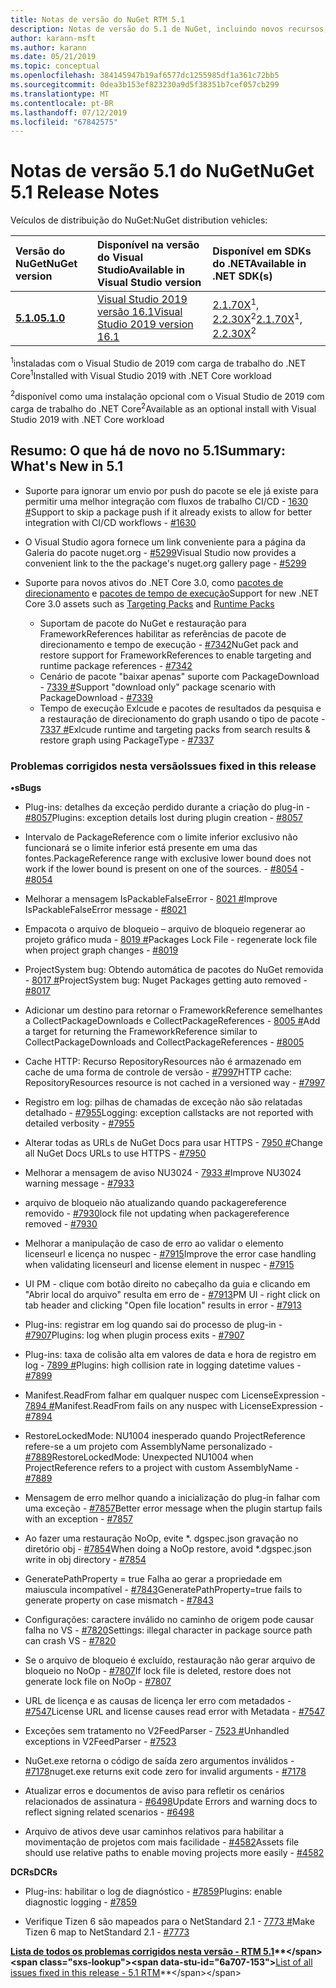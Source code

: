 ```yaml
---
title: Notas de versão do NuGet RTM 5.1
description: Notas de versão do 5.1 de NuGet, incluindo novos recursos, correções de bugs e DCRs.
author: karann-msft
ms.author: karann
ms.date: 05/21/2019
ms.topic: conceptual
ms.openlocfilehash: 384145947b19af6577dc1255985df1a361c72bb5
ms.sourcegitcommit: 0dea3b153ef823230a9d5f38351b7cef057cb299
ms.translationtype: MT
ms.contentlocale: pt-BR
ms.lasthandoff: 07/12/2019
ms.locfileid: "67842575"
---
```

# <a name="nuget-51-release-notes"></a><span data-ttu-id="6a707-103">Notas de versão 5.1 do NuGet</span><span class="sxs-lookup"><span data-stu-id="6a707-103">NuGet 5.1 Release Notes</span></span>

<span data-ttu-id="6a707-104">Veículos de distribuição do NuGet:</span><span class="sxs-lookup"><span data-stu-id="6a707-104">NuGet distribution vehicles:</span></span>

| <span data-ttu-id="6a707-105">Versão do NuGet</span><span class="sxs-lookup"><span data-stu-id="6a707-105">NuGet version</span></span> | <span data-ttu-id="6a707-106">Disponível na versão do Visual Studio</span><span class="sxs-lookup"><span data-stu-id="6a707-106">Available in Visual Studio version</span></span>| <span data-ttu-id="6a707-107">Disponível em SDKs do .NET</span><span class="sxs-lookup"><span data-stu-id="6a707-107">Available in .NET SDK(s)</span></span>|
|:---|:---|:---|
| [<span data-ttu-id="6a707-108">**5.1.0**</span><span class="sxs-lookup"><span data-stu-id="6a707-108">**5.1.0**</span></span>](https://nuget.org/downloads) | [<span data-ttu-id="6a707-109">Visual Studio 2019 versão 16.1</span><span class="sxs-lookup"><span data-stu-id="6a707-109">Visual Studio 2019 version 16.1</span></span>](https://visualstudio.microsoft.com/downloads/) | <span data-ttu-id="6a707-110">[2.1.70X](https://dotnet.microsoft.com/download/dotnet-core/2.1)<sup>1</sup>, [2.2.30X](https://dotnet.microsoft.com/download/dotnet-core/2.2)<sup>2</sup></span><span class="sxs-lookup"><span data-stu-id="6a707-110">[2.1.70X](https://dotnet.microsoft.com/download/dotnet-core/2.1)<sup>1</sup>, [2.2.30X](https://dotnet.microsoft.com/download/dotnet-core/2.2)<sup>2</sup></span></span> |

<span data-ttu-id="6a707-111"><sup>1</sup>instaladas com o Visual Studio de 2019 com carga de trabalho do .NET Core</span><span class="sxs-lookup"><span data-stu-id="6a707-111"><sup>1</sup>Installed with Visual Studio 2019 with .NET Core workload</span></span> 

<span data-ttu-id="6a707-112"><sup>2</sup>disponível como uma instalação opcional com o Visual Studio de 2019 com carga de trabalho do .NET Core</span><span class="sxs-lookup"><span data-stu-id="6a707-112"><sup>2</sup>Available as an optional install with Visual Studio 2019 with .NET Core workload</span></span>

## <a name="summary-whats-new-in-51"></a><span data-ttu-id="6a707-113">Resumo: O que há de novo no 5.1</span><span class="sxs-lookup"><span data-stu-id="6a707-113">Summary: What's New in 5.1</span></span>

* <span data-ttu-id="6a707-114">Suporte para ignorar um envio por push do pacote se ele já existe para permitir uma melhor integração com fluxos de trabalho CI/CD - [1630 #](https://github.com/NuGet/Home/issues/1630#issuecomment-483461100)</span><span class="sxs-lookup"><span data-stu-id="6a707-114">Support to skip a package push if it already exists to allow for better integration with CI/CD workflows - [#1630](https://github.com/NuGet/Home/issues/1630#issuecomment-483461100)</span></span>

* <span data-ttu-id="6a707-115">O Visual Studio agora fornece um link conveniente para a página da Galeria do pacote nuget.org - [#5299](https://github.com/NuGet/Home/issues/5299#issuecomment-494458510)</span><span class="sxs-lookup"><span data-stu-id="6a707-115">Visual Studio now provides a convenient link to the the package's nuget.org gallery page - [#5299](https://github.com/NuGet/Home/issues/5299#issuecomment-494458510)</span></span>

* <span data-ttu-id="6a707-116">Suporte para novos ativos do .NET Core 3.0, como [pacotes de direcionamento](https://github.com/dotnet/cli/issues/10006) e [pacotes de tempo de execução](https://github.com/dotnet/cli/issues/10007)</span><span class="sxs-lookup"><span data-stu-id="6a707-116">Support for new .NET Core 3.0 assets such as [Targeting Packs](https://github.com/dotnet/cli/issues/10006) and [Runtime Packs](https://github.com/dotnet/cli/issues/10007)</span></span>
  * <span data-ttu-id="6a707-117">Suportam de pacote do NuGet e restauração para FrameworkReferences habilitar as referências de pacote de direcionamento e tempo de execução - [#7342](https://github.com/NuGet/Home/issues/7342)</span><span class="sxs-lookup"><span data-stu-id="6a707-117">NuGet pack and restore support for FrameworkReferences to enable targeting and runtime package references - [#7342](https://github.com/NuGet/Home/issues/7342)</span></span>
  * <span data-ttu-id="6a707-118">Cenário de pacote "baixar apenas" suporte com PackageDownload - [7339 #](https://github.com/NuGet/Home/issues/7339)</span><span class="sxs-lookup"><span data-stu-id="6a707-118">Support "download only" package scenario with PackageDownload - [#7339](https://github.com/NuGet/Home/issues/7339)</span></span>
  * <span data-ttu-id="6a707-119">Tempo de execução Exlcude e pacotes de resultados da pesquisa e a restauração de direcionamento do graph usando o tipo de pacote - [7337 #](https://github.com/NuGet/Home/issues/7337)</span><span class="sxs-lookup"><span data-stu-id="6a707-119">Exlcude runtime and targeting packs from search results & restore graph using PackageType - [#7337](https://github.com/NuGet/Home/issues/7337)</span></span>

### <a name="issues-fixed-in-this-release"></a><span data-ttu-id="6a707-120">Problemas corrigidos nesta versão</span><span class="sxs-lookup"><span data-stu-id="6a707-120">Issues fixed in this release</span></span>

<span data-ttu-id="6a707-121">**•s**</span><span class="sxs-lookup"><span data-stu-id="6a707-121">**Bugs**</span></span>

* <span data-ttu-id="6a707-122">Plug-ins: detalhes da exceção perdido durante a criação do plug-in - [#8057](https://github.com/NuGet/Home/issues/8057)</span><span class="sxs-lookup"><span data-stu-id="6a707-122">Plugins:  exception details lost during plugin creation - [#8057](https://github.com/NuGet/Home/issues/8057)</span></span>

* <span data-ttu-id="6a707-123">Intervalo de PackageReference com o limite inferior exclusivo não funcionará se o limite inferior está presente em uma das fontes.</span><span class="sxs-lookup"><span data-stu-id="6a707-123">PackageReference range with exclusive lower bound does not work if the lower bound is present on one of the sources.</span></span><span data-ttu-id="6a707-124"> - [#8054](https://github.com/NuGet/Home/issues/8054)</span><span class="sxs-lookup"><span data-stu-id="6a707-124"> - [#8054](https://github.com/NuGet/Home/issues/8054)</span></span>

* <span data-ttu-id="6a707-125">Melhorar a mensagem IsPackableFalseError - [8021 #](https://github.com/NuGet/Home/issues/8021)</span><span class="sxs-lookup"><span data-stu-id="6a707-125">Improve IsPackableFalseError message - [#8021](https://github.com/NuGet/Home/issues/8021)</span></span>

* <span data-ttu-id="6a707-126">Empacota o arquivo de bloqueio – arquivo de bloqueio regenerar ao projeto gráfico muda - [8019 #](https://github.com/NuGet/Home/issues/8019)</span><span class="sxs-lookup"><span data-stu-id="6a707-126">Packages Lock File - regenerate lock file when project graph changes - [#8019](https://github.com/NuGet/Home/issues/8019)</span></span>

* <span data-ttu-id="6a707-127">ProjectSystem bug: Obtendo automática de pacotes do NuGet removida - [8017 #](https://github.com/NuGet/Home/issues/8017)</span><span class="sxs-lookup"><span data-stu-id="6a707-127">ProjectSystem bug: Nuget Packages getting auto removed - [#8017](https://github.com/NuGet/Home/issues/8017)</span></span>

* <span data-ttu-id="6a707-128">Adicionar um destino para retornar o FrameworkReference semelhantes a CollectPackageDownloads e CollectPackageReferences - [8005 #](https://github.com/NuGet/Home/issues/8005)</span><span class="sxs-lookup"><span data-stu-id="6a707-128">Add a target for returning the FrameworkReference similar to CollectPackageDownloads and CollectPackageReferences - [#8005](https://github.com/NuGet/Home/issues/8005)</span></span>

* <span data-ttu-id="6a707-129">Cache HTTP:  Recurso RepositoryResources não é armazenado em cache de uma forma de controle de versão - [#7997](https://github.com/NuGet/Home/issues/7997)</span><span class="sxs-lookup"><span data-stu-id="6a707-129">HTTP cache:  RepositoryResources resource is not cached in a versioned way - [#7997](https://github.com/NuGet/Home/issues/7997)</span></span>

* <span data-ttu-id="6a707-130">Registro em log: pilhas de chamadas de exceção não são relatadas detalhado - [#7955](https://github.com/NuGet/Home/issues/7955)</span><span class="sxs-lookup"><span data-stu-id="6a707-130">Logging:  exception callstacks are not reported with detailed verbosity - [#7955](https://github.com/NuGet/Home/issues/7955)</span></span>

* <span data-ttu-id="6a707-131">Alterar todas as URLs de NuGet Docs para usar HTTPS - [7950 #](https://github.com/NuGet/Home/issues/7950)</span><span class="sxs-lookup"><span data-stu-id="6a707-131">Change all NuGet Docs URLs to use HTTPS - [#7950](https://github.com/NuGet/Home/issues/7950)</span></span>

* <span data-ttu-id="6a707-132">Melhorar a mensagem de aviso NU3024 - [7933 #](https://github.com/NuGet/Home/issues/7933)</span><span class="sxs-lookup"><span data-stu-id="6a707-132">Improve NU3024 warning message - [#7933](https://github.com/NuGet/Home/issues/7933)</span></span>

* <span data-ttu-id="6a707-133">arquivo de bloqueio não atualizando quando packagereference removido - [#7930](https://github.com/NuGet/Home/issues/7930)</span><span class="sxs-lookup"><span data-stu-id="6a707-133">lock file not updating when packagereference removed - [#7930](https://github.com/NuGet/Home/issues/7930)</span></span>

* <span data-ttu-id="6a707-134">Melhorar a manipulação de caso de erro ao validar o elemento licenseurl e licença no nuspec - [#7915](https://github.com/NuGet/Home/issues/7915)</span><span class="sxs-lookup"><span data-stu-id="6a707-134">Improve the error case handling when validating licenseurl and license element in nuspec - [#7915](https://github.com/NuGet/Home/issues/7915)</span></span>

* <span data-ttu-id="6a707-135">UI PM - clique com botão direito no cabeçalho da guia e clicando em "Abrir local do arquivo" resulta em erro de - [#7913](https://github.com/NuGet/Home/issues/7913)</span><span class="sxs-lookup"><span data-stu-id="6a707-135">PM UI - right click on tab header and clicking "Open file location" results in error - [#7913](https://github.com/NuGet/Home/issues/7913)</span></span>

* <span data-ttu-id="6a707-136">Plug-ins: registrar em log quando sai do processo de plug-in - [#7907](https://github.com/NuGet/Home/issues/7907)</span><span class="sxs-lookup"><span data-stu-id="6a707-136">Plugins:  log when plugin process exits - [#7907](https://github.com/NuGet/Home/issues/7907)</span></span>

* <span data-ttu-id="6a707-137">Plug-ins: taxa de colisão alta em valores de data e hora de registro em log - [7899 #](https://github.com/NuGet/Home/issues/7899)</span><span class="sxs-lookup"><span data-stu-id="6a707-137">Plugins:  high collision rate in logging datetime values - [#7899](https://github.com/NuGet/Home/issues/7899)</span></span>

* <span data-ttu-id="6a707-138">Manifest.ReadFrom falhar em qualquer nuspec com LicenseExpression - [7894 #](https://github.com/NuGet/Home/issues/7894)</span><span class="sxs-lookup"><span data-stu-id="6a707-138">Manifest.ReadFrom fails on any nuspec with LicenseExpression - [#7894](https://github.com/NuGet/Home/issues/7894)</span></span>

* <span data-ttu-id="6a707-139">RestoreLockedMode: NU1004 inesperado quando ProjectReference refere-se a um projeto com AssemblyName personalizado - [#7889](https://github.com/NuGet/Home/issues/7889)</span><span class="sxs-lookup"><span data-stu-id="6a707-139">RestoreLockedMode: Unexpected NU1004 when ProjectReference refers to a project with custom AssemblyName - [#7889](https://github.com/NuGet/Home/issues/7889)</span></span>

* <span data-ttu-id="6a707-140">Mensagem de erro melhor quando a inicialização do plug-in falhar com uma exceção - [#7857](https://github.com/NuGet/Home/issues/7857)</span><span class="sxs-lookup"><span data-stu-id="6a707-140">Better error message when the plugin startup fails with an exception - [#7857](https://github.com/NuGet/Home/issues/7857)</span></span>

* <span data-ttu-id="6a707-141">Ao fazer uma restauração NoOp, evite \*. dgspec.json gravação no diretório obj - [#7854](https://github.com/NuGet/Home/issues/7854)</span><span class="sxs-lookup"><span data-stu-id="6a707-141">When doing a NoOp restore, avoid \*.dgspec.json write in obj directory - [#7854](https://github.com/NuGet/Home/issues/7854)</span></span>

* <span data-ttu-id="6a707-142">GeneratePathProperty = true Falha ao gerar a propriedade em maiuscula incompatível - [#7843](https://github.com/NuGet/Home/issues/7843)</span><span class="sxs-lookup"><span data-stu-id="6a707-142">GeneratePathProperty=true fails to generate property on case mismatch - [#7843](https://github.com/NuGet/Home/issues/7843)</span></span>

* <span data-ttu-id="6a707-143">Configurações: caractere inválido no caminho de origem pode causar falha no VS - [#7820](https://github.com/NuGet/Home/issues/7820)</span><span class="sxs-lookup"><span data-stu-id="6a707-143">Settings:  illegal character in package source path can crash VS - [#7820](https://github.com/NuGet/Home/issues/7820)</span></span>

* <span data-ttu-id="6a707-144">Se o arquivo de bloqueio é excluído, restauração não gerar arquivo de bloqueio no NoOp - [#7807](https://github.com/NuGet/Home/issues/7807)</span><span class="sxs-lookup"><span data-stu-id="6a707-144">If lock file is deleted, restore does not generate lock file on NoOp  - [#7807](https://github.com/NuGet/Home/issues/7807)</span></span>

* <span data-ttu-id="6a707-145">URL de licença e as causas de licença ler erro com metadados - [#7547](https://github.com/NuGet/Home/issues/7547)</span><span class="sxs-lookup"><span data-stu-id="6a707-145">License URL and license causes read error with Metadata - [#7547](https://github.com/NuGet/Home/issues/7547)</span></span>

* <span data-ttu-id="6a707-146">Exceções sem tratamento no V2FeedParser - [7523 #](https://github.com/NuGet/Home/issues/7523)</span><span class="sxs-lookup"><span data-stu-id="6a707-146">Unhandled exceptions in V2FeedParser - [#7523](https://github.com/NuGet/Home/issues/7523)</span></span>

* <span data-ttu-id="6a707-147">NuGet.exe retorna o código de saída zero argumentos inválidos - [#7178](https://github.com/NuGet/Home/issues/7178)</span><span class="sxs-lookup"><span data-stu-id="6a707-147">nuget.exe returns exit code zero for invalid arguments - [#7178](https://github.com/NuGet/Home/issues/7178)</span></span>

* <span data-ttu-id="6a707-148">Atualizar erros e documentos de aviso para refletir os cenários relacionados de assinatura - [#6498](https://github.com/NuGet/Home/issues/6498)</span><span class="sxs-lookup"><span data-stu-id="6a707-148">Update Errors and warning docs to reflect signing related scenarios - [#6498](https://github.com/NuGet/Home/issues/6498)</span></span>

* <span data-ttu-id="6a707-149">Arquivo de ativos deve usar caminhos relativos para habilitar a movimentação de projetos com mais facilidade - [#4582](https://github.com/NuGet/Home/issues/4582)</span><span class="sxs-lookup"><span data-stu-id="6a707-149">Assets file should use relative paths to enable moving projects more easily - [#4582](https://github.com/NuGet/Home/issues/4582)</span></span>

<span data-ttu-id="6a707-150">**DCRs**</span><span class="sxs-lookup"><span data-stu-id="6a707-150">**DCRs**</span></span>

* <span data-ttu-id="6a707-151">Plug-ins: habilitar o log de diagnóstico - [#7859](https://github.com/NuGet/Home/issues/7859)</span><span class="sxs-lookup"><span data-stu-id="6a707-151">Plugins:  enable diagnostic logging - [#7859](https://github.com/NuGet/Home/issues/7859)</span></span>

* <span data-ttu-id="6a707-152">Verifique Tizen 6 são mapeados para o NetStandard 2.1 - [7773 #](https://github.com/NuGet/Home/issues/7773)</span><span class="sxs-lookup"><span data-stu-id="6a707-152">Make Tizen 6 map to NetStandard 2.1 - [#7773](https://github.com/NuGet/Home/issues/7773)</span></span>

<span data-ttu-id="6a707-153">**[Lista de todos os problemas corrigidos nesta versão - RTM 5.1](https://github.com/nuget/home/issues?q=is%3Aissue+is%3Aclosed+milestone%3A%225.1")**</span><span class="sxs-lookup"><span data-stu-id="6a707-153">**[List of all issues fixed in this release - 5.1 RTM](https://github.com/nuget/home/issues?q=is%3Aissue+is%3Aclosed+milestone%3A%225.1")**</span></span>
